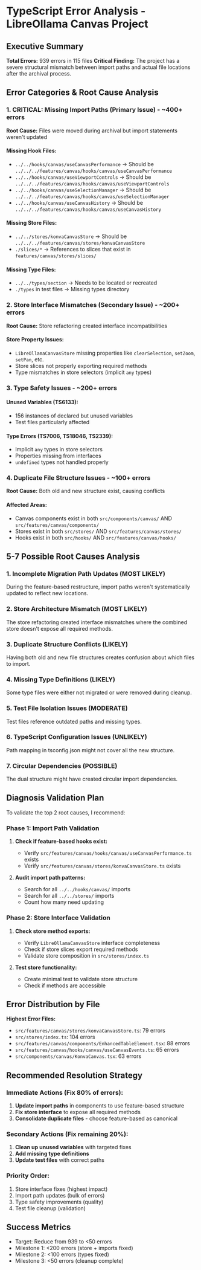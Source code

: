 # TypeScript Error Analysis - LibreOllama Canvas Project

## Executive Summary
**Total Errors:** 939 errors in 115 files
**Critical Finding:** The project has a severe structural mismatch between import paths and actual file locations after the archival process.

## Error Categories & Root Cause Analysis

### 1. **CRITICAL: Missing Import Paths (Primary Issue)** - ~400+ errors
**Root Cause:** Files were moved during archival but import statements weren't updated

#### Missing Hook Files:
- `../../hooks/canvas/useCanvasPerformance` → Should be `../../../features/canvas/hooks/canvas/useCanvasPerformance`
- `../../hooks/canvas/useViewportControls` → Should be `../../../features/canvas/hooks/canvas/useViewportControls`
- `../../hooks/canvas/useSelectionManager` → Should be `../../../features/canvas/hooks/canvas/useSelectionManager`
- `../../hooks/canvas/useCanvasHistory` → Should be `../../../features/canvas/hooks/canvas/useCanvasHistory`

#### Missing Store Files:
- `../../stores/konvaCanvasStore` → Should be `../../../features/canvas/stores/konvaCanvasStore`
- `./slices/*` → References to slices that exist in `features/canvas/stores/slices/`

#### Missing Type Files:
- `../../types/section` → Needs to be located or recreated
- `./types` in test files → Missing types directory

### 2. **Store Interface Mismatches (Secondary Issue)** - ~200+ errors
**Root Cause:** Store refactoring created interface incompatibilities

#### Store Property Issues:
- `LibreOllamaCanvasStore` missing properties like `clearSelection`, `setZoom`, `setPan`, etc.
- Store slices not properly exporting required methods
- Type mismatches in store selectors (implicit `any` types)

### 3. **Type Safety Issues** - ~200+ errors
#### Unused Variables (TS6133):
- 156 instances of declared but unused variables
- Test files particularly affected

#### Type Errors (TS7006, TS18046, TS2339):
- Implicit `any` types in store selectors
- Properties missing from interfaces
- `undefined` types not handled properly

### 4. **Duplicate File Structure Issues** - ~100+ errors
**Root Cause:** Both old and new structure exist, causing conflicts

#### Affected Areas:
- Canvas components exist in both `src/components/canvas/` AND `src/features/canvas/components/`
- Stores exist in both `src/stores/` AND `src/features/canvas/stores/`
- Hooks exist in both `src/hooks/` AND `src/features/canvas/hooks/`

## 5-7 Possible Root Causes Analysis

### 1. **Incomplete Migration Path Updates** (MOST LIKELY)
During the feature-based restructure, import paths weren't systematically updated to reflect new locations.

### 2. **Store Architecture Mismatch** (MOST LIKELY)
The store refactoring created interface mismatches where the combined store doesn't expose all required methods.

### 3. **Duplicate Structure Conflicts** (LIKELY)
Having both old and new file structures creates confusion about which files to import.

### 4. **Missing Type Definitions** (LIKELY)
Some type files were either not migrated or were removed during cleanup.

### 5. **Test File Isolation Issues** (MODERATE)
Test files reference outdated paths and missing types.

### 6. **TypeScript Configuration Issues** (UNLIKELY)
Path mapping in tsconfig.json might not cover all the new structure.

### 7. **Circular Dependencies** (POSSIBLE)
The dual structure might have created circular import dependencies.

## Diagnosis Validation Plan

To validate the top 2 root causes, I recommend:

### Phase 1: Import Path Validation
1. **Check if feature-based hooks exist:**
   - Verify `src/features/canvas/hooks/canvas/useCanvasPerformance.ts` exists
   - Verify `src/features/canvas/stores/konvaCanvasStore.ts` exists

2. **Audit import path patterns:**
   - Search for all `../../hooks/canvas/` imports
   - Search for all `../../stores/` imports
   - Count how many need updating

### Phase 2: Store Interface Validation
1. **Check store method exports:**
   - Verify `LibreOllamaCanvasStore` interface completeness
   - Check if store slices export required methods
   - Validate store composition in `src/stores/index.ts`

2. **Test store functionality:**
   - Create minimal test to validate store structure
   - Check if methods are accessible

## Error Distribution by File

**Highest Error Files:**
- `src/features/canvas/stores/konvaCanvasStore.ts`: 79 errors
- `src/stores/index.ts`: 104 errors  
- `src/features/canvas/components/EnhancedTableElement.tsx`: 88 errors
- `src/features/canvas/hooks/canvas/useCanvasEvents.ts`: 65 errors
- `src/components/canvas/KonvaCanvas.tsx`: 63 errors

## Recommended Resolution Strategy

### Immediate Actions (Fix 80% of errors):
1. **Update import paths** in components to use feature-based structure
2. **Fix store interface** to expose all required methods
3. **Consolidate duplicate files** - choose feature-based as canonical

### Secondary Actions (Fix remaining 20%):
1. **Clean up unused variables** with targeted fixes
2. **Add missing type definitions**
3. **Update test files** with correct paths

### Priority Order:
1. Store interface fixes (highest impact)
2. Import path updates (bulk of errors)
3. Type safety improvements (quality)
4. Test file cleanup (validation)

## Success Metrics
- Target: Reduce from 939 to <50 errors
- Milestone 1: <200 errors (store + imports fixed)
- Milestone 2: <100 errors (types fixed)
- Milestone 3: <50 errors (cleanup complete)